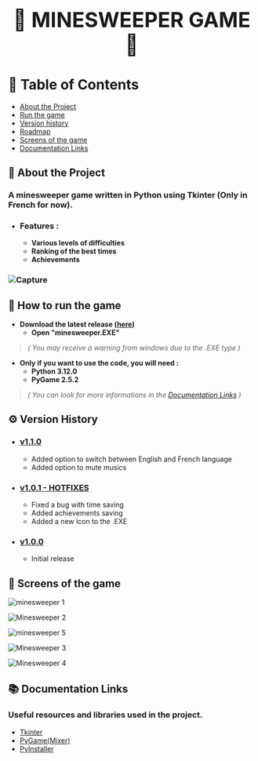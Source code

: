 ## **<h1 align="center">👾 MINESWEEPER GAME 👾</h1>**


# 📜 Table of Contents

- [About the Project](https://github.com/Liko0o0/Minesweeper---Python-Tkinter#-about-the-project)
- [Run the game](https://github.com/Liko0o0/Minesweeper---Python-Tkinter#-how-to-run-the-game)
- [Version history](https://github.com/Liko0o0/Minesweeper---Python-Tkinter#%EF%B8%8F-version-history)
- [Roadmap](https://github.com/Liko0o0/Minesweeper---Python-Tkinter#-roadmap)
- [Screens of the game](https://github.com/Liko0o0/Minesweeper---Python-Tkinter#-screens-of-the-game)
- [Documentation Links](https://github.com/Liko0o0/Minesweeper---Python-Tkinter#-documentation-links)
  
## 📖 About the Project

### A minesweeper game written in Python using Tkinter (Only in French for now).
- ### **Features :**
    - **Various levels of difficulties**
    - **Ranking of the best times**
    - **Achievements**
### ![Capture](https://github.com/Liko0o0/Minesweeper_Python-Tkinter/assets/150863666/0f3b685a-16b0-4998-9659-cda1315ea7a0)

## 🧰 How to run the game
- **Download the latest release ([here](https://github.com/Liko0o0/Minesweeper_Python-Tkinter/releases/))**
    - **Open "minesweeper.EXE"**
> _( You may receive a warning from windows due to the .EXE type )_
- **Only if you want to use the code, you will need :**
    - **Python 3.12.0**
    - **PyGame 2.5.2**
> _( You can look for more informations in the [Documentation Links](https://github.com/Liko0o0/Minesweeper---Python-Tkinter#-documentation-links)
 )_


## ⚙️ Version History
- ### **[v1.1.0](https://github.com/Liko0o0/Minesweeper_Python-Tkinter/releases/tag/V1.1.0)**
    - Added option to switch between English and French language
    - Added option to mute musics
      
- ### **[v1.0.1 - HOTFIXES](https://github.com/Liko0o0/Minesweeper_Python-Tkinter/releases/tag/V1.0.1)**
    - Fixed a bug with time saving
    - Added achievements saving
    - Added a new icon to the .EXE
  
- ### **[v1.0.0](https://github.com/Liko0o0/Minesweeper_Python-Tkinter/releases/tag/V1.0.0)**
    - Initial release

      
## 📸 Screens of the game


![minesweeper 1](https://github.com/Liko0o0/Minesweeper---Python-Tkinter/assets/150863666/d9aadc5f-b712-4351-a229-e0626b97e038)

![Minesweeper 2](https://github.com/Liko0o0/Minesweeper---Python-Tkinter/assets/150863666/258e10cd-ef9b-48be-9d6d-9ced15018fa0)

![minesweeper 5](https://github.com/Liko0o0/Minesweeper---Python-Tkinter/assets/150863666/47451125-fc44-48d8-b6ff-75fa7f78ed1c)

![Minesweeper 3](https://github.com/Liko0o0/Minesweeper---Python-Tkinter/assets/150863666/bee25b11-056d-42c5-aba7-3338657c6b48)

![Minesweeper 4](https://github.com/Liko0o0/Minesweeper---Python-Tkinter/assets/150863666/631df364-24d6-43e5-a8b9-b53cdfb24f7e)

## 📚 Documentation Links

### Useful resources and libraries used in the project.

 - [Tkinter](https://docs.python.org/3/library/tkinter.html)
 - [PyGame(Mixer)](https://www.pygame.org/docs/ref/mixer.html)
 - [PyInstaller](https://pyinstaller.org/en/stable/)


   
